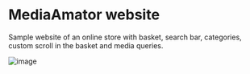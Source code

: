 # MediaAmator website

Sample website of an online store with basket, search bar, categories, custom scroll in the basket and media queries.

![image](https://user-images.githubusercontent.com/116558814/234944040-1d39a846-1040-4827-87db-4d1438dfda7f.png)
